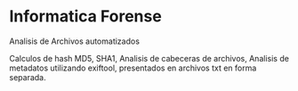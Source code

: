 # Informatica Forense
Analisis de Archivos automatizados

Calculos de hash MD5, SHA1,
Analisis de cabeceras de archivos,
Analisis de metadatos utilizando exiftool, presentados en archivos txt en forma separada.
